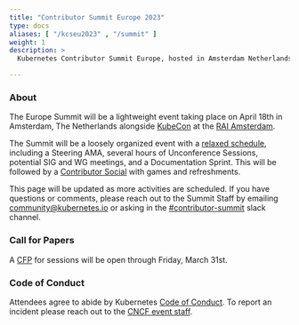 ```yaml
---
title: "Contributor Summit Europe 2023"
type: docs
aliases: [ "/kcseu2023" , "/summit" ]
weight: 1
description: >
  Kubernetes Contributor Summit Europe, hosted in Amsterdam Netherlands.

---
```



### About

The Europe Summit will be a lightweight event taking place on April 18th
in Amsterdam, The Netherlands alongside 
<a href="https://events.linuxfoundation.org/kubecon-cloudnativecon-europe/" rel="noopener noreferrer" target="_blank">KubeCon</a>
at the
<a href="https://www.rai.nl/en" rel="noopener noreferrer" target="_blank">RAI Amsterdam</a>.

The Summit will be a loosely organized event with a [relaxed schedule](/events/2023/kcseu/schedule),
 including a Steering AMA, several hours of Unconference Sessions, 
potential SIG and WG meetings, and a Documentation Sprint.  This will be followed
by a [Contributor Social](/events/2023/kcseu/social) with games and refreshments.

This page will be updated as more activities are scheduled. If you have
questions or comments, please reach out to the Summit Staff by emailing
community@kubernetes.io or asking in the
<a href="https://kubernetes.slack.com/messages/contributor-summit" rel="noopener noreferrer" target="_blank">#contributor-summit</a>
slack channel.

[location]: /events/2023/kcseu/location/

### Call for Papers

A [CFP] for sessions will be open through Friday, March 31st.

[CFP]: https://docs.google.com/forms/d/1z7TnjixN9fiuQulF-EU9rw7_U9I-I8HNOv28IAFsHZc/viewform

### Code of Conduct

Attendees agree to abide by Kubernetes [Code of Conduct]. To report an incident
please reach out to the [CNCF event staff].

[Code of Conduct]: /community/code-of-conduct
[CNCF event staff]: https://events.linuxfoundation.org/kubecon-cloudnativecon-europe/attend/code-of-conduct/#if-you-witness-unacceptable-behavior

[email us]: mailto:community@kubernetes.io
